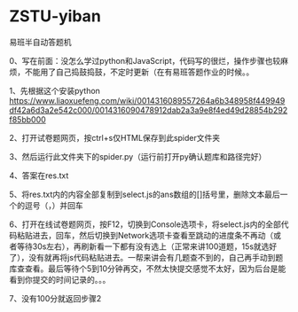 # ZSTU-yiban
易班半自动答题机

0、写在前面：没怎么学过python和JavaScript，代码写的很烂，操作步骤也较麻烦，不能用了自己捣鼓捣鼓，不定时更新（在有易班答题作业的时候。。

1、先根据这个安装python
https://www.liaoxuefeng.com/wiki/0014316089557264a6b348958f449949df42a6d3a2e542c000/0014316090478912dab2a3a9e8f4ed49d28854b292f85bb000

2、打开试卷题网页，按ctrl+s仅HTML保存到此spider文件夹

3、然后运行此文件夹下的spider.py（运行前打开py确认题库和路径完好）

4、答案在res.txt

5、将res.txt内的内容全部复制到select.js的ans数组的[]括号里，删除文本最后一个的逗号（，）并回车

6、打开在线试卷题网页，按F12，切换到Console选项卡，将select.js内的全部代码粘贴进去，回车，然后切换到Network选项卡查看至跳动的进度条不再动（或者等待30s左右），再刷新看一下都有没有选上（正常来讲100道题，15s就选好了），没有就再将js代码粘贴进去。一帮来讲会有几题查不到的，自己再手动到题库查查看。最后等待个5到10分钟再交，不然太快提交感觉不太好，因为后台是能看到你提交的时间记录的。。。

7、没有100分就返回步骤2
